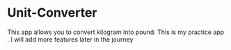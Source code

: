 # Unit-Converter
This app allows you to convert kilogram into pound. This is my practice app . I will add more features later in the journey
